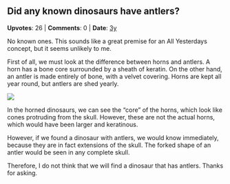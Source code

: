 ## Did any known dinosaurs have antlers?
    
**Upvotes**: 26 | **Comments**: 0 | **Date**: [3y](https://www.quora.com/Did-any-known-dinosaurs-have-antlers/answer/Gary-Meaney)

No known ones. This sounds like a great premise for an All Yesterdays concept, but it seems unlikely to me.

First of all, we must look at the difference between horns and antlers. A horn has a bone core surrounded by a sheath of keratin. On the other hand, an antler is made entirely of bone, with a velvet covering. Horns are kept all year round, but antlers are shed yearly.

![](https://qph.fs.quoracdn.net/main-qimg-c402434ad8d954dc9270b880de46fc2c)

In the horned dinosaurs, we can see the “core” of the horns, which look like cones protruding from the skull. However, these are not the actual horns, which would have been larger and keratinous.

However, if we found a dinosaur with antlers, we would know immediately, because they are in fact extensions of the skull. The forked shape of an antler would be seen in any complete skull.

Therefore, I do not think that we will find a dinosaur that has antlers. Thanks for asking.

